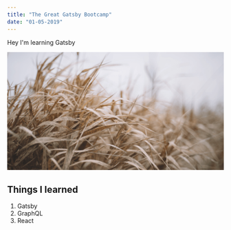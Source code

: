 ```yaml
---
title: "The Great Gatsby Bootcamp"
date: "01-05-2019"
---
```


Hey I'm learning Gatsby

![Grass](./grass.png)

## Things I learned

1. Gatsby
2. GraphQL
3. React
